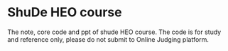 # ShuDe HEO course
 The note, core code and ppt of shude HEO course. The code is for study and reference only, please do not submit to Online Judging platform.
